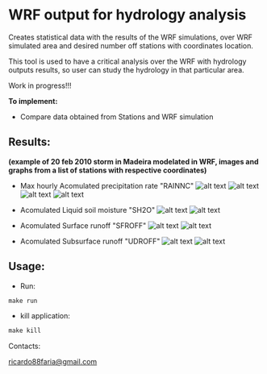 # WRF output for hydrology analysis
Creates statistical data with the results of the WRF simulations, over WRF simulated area and desired number off stations with coordinates location.

This tool is used to have a critical analysis over the WRF with hydrology outputs results, so user can study the hydrology in that particular area.

Work in progress!!!

**To implement:**

* Compare data obtained from Stations and WRF simulation

## Results:
**(example of 20 feb 2010 storm in Madeira modelated in WRF, images and graphs from a list of stations  with respective coordinates)**


* Max hourly Acomulated precipitation rate "RAINNC"
![alt text](github/variav_rainnc_2010-02-18.png)
![alt text](github/variav_rainnc_2010-02-19.png)
![alt text](github/variav_rainnc_2010-02-20.png)
![alt text](github/coor_rainnc_2010-02-01.png)

* Acomulated Liquid soil moisture "SH2O"
![alt text](github/variav_sh2o_2010-02-20.png)
![alt text](github/coor_sh2o_2010-02-01.png)

* Acomulated Surface runoff "SFROFF"
![alt text](github/variav_sfroff_2010-02-20.png)
![alt text](github/coor_sfroff_2010-02-01.png)

* Acomulated Subsurface runoff "UDROFF"
![alt text](github/variav_udroff_2010-02-20.png)
![alt text](github/coor_udroff_2010-02-01.png)

## Usage:

* Run:
```r
make run
```

* kill application:
```r
make kill
```

Contacts:

<ricardo88faria@gmail.com>
